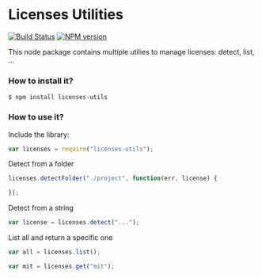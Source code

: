 # Licenses Utilities

[![Build Status](https://travis-ci.org/SamyPesse/licenses-utils.png?branch=master)](https://travis-ci.org/SamyPesse/licenses-utils)
[![NPM version](https://badge.fury.io/js/licenses-utils.svg)](http://badge.fury.io/js/licenses-utils)

This node package contains multiple utilies to manage licenses: detect, list, ...

### How to install it?

```
$ npm install licenses-utils
```

### How to use it?

Include the library:

```js
var licenses = require("licenses-utils");
```

Detect from a folder

```js
licenses.detectFolder("./project", function(err, license) {

});
```

Detect from a string

```js
var license = licenses.detect("...");
```

List all and return a specific one

```js
var all = licenses.list();

var mit = licenses.get("mit");
```
